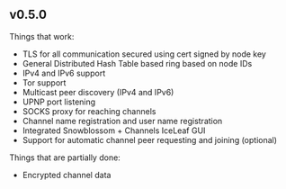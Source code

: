 ## v0.5.0

Things that work:
* TLS for all communication secured using cert signed by node key
* General Distributed Hash Table based ring based on node IDs
* IPv4 and IPv6 support
* Tor support
* Multicast peer discovery (IPv4 and IPv6)
* UPNP port listening
* SOCKS proxy for reaching channels
* Channel name registration and user name registration
* Integrated Snowblossom + Channels IceLeaf GUI
* Support for automatic channel peer requesting and joining (optional)

Things that are partially done:
* Encrypted channel data



